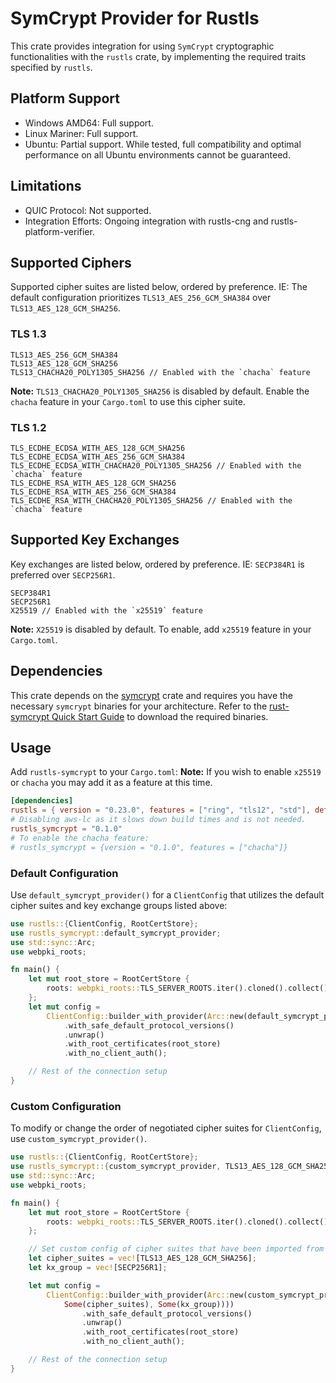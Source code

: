 # SymCrypt Provider for Rustls

This crate provides integration for using `SymCrypt` cryptographic functionalities with the `rustls` crate, by implementing the required traits specified by `rustls`.

## Platform Support

- Windows AMD64: Full support.
- Linux Mariner: Full support.
- Ubuntu: Partial support. While tested, full compatibility and optimal performance on all Ubuntu environments cannot be guaranteed.

## Limitations

- QUIC Protocol: Not supported.
- Integration Efforts: Ongoing integration with rustls-cng and rustls-platform-verifier.

## Supported Ciphers

Supported cipher suites are listed below, ordered by preference. IE: The default configuration prioritizes `TLS13_AES_256_GCM_SHA384` over `TLS13_AES_128_GCM_SHA256`.

### TLS 1.3

```ignore
TLS13_AES_256_GCM_SHA384
TLS13_AES_128_GCM_SHA256
TLS13_CHACHA20_POLY1305_SHA256 // Enabled with the `chacha` feature
```

**Note:** `TLS13_CHACHA20_POLY1305_SHA256` is disabled by default. Enable the `chacha` feature in your `Cargo.toml` to use this cipher suite.

### TLS 1.2

```ignore
TLS_ECDHE_ECDSA_WITH_AES_128_GCM_SHA256
TLS_ECDHE_ECDSA_WITH_AES_256_GCM_SHA384
TLS_ECDHE_ECDSA_WITH_CHACHA20_POLY1305_SHA256 // Enabled with the `chacha` feature
TLS_ECDHE_RSA_WITH_AES_128_GCM_SHA256
TLS_ECDHE_RSA_WITH_AES_256_GCM_SHA384
TLS_ECDHE_RSA_WITH_CHACHA20_POLY1305_SHA256 // Enabled with the `chacha` feature
```

## Supported Key Exchanges

Key exchanges are listed below, ordered by preference. IE: `SECP384R1` is preferred over `SECP256R1`.

```ignore
SECP384R1
SECP256R1
X25519 // Enabled with the `x25519` feature
```

**Note:** `X25519` is disabled by default. To enable, add `x25519` feature in your `Cargo.toml`.

## Dependencies

This crate depends on the [symcrypt](https://github.com/microsoft/rust-symcrypt) crate and requires you have the necessary `symcrypt` binaries for your architecture.
Refer to the [rust-symcrypt Quick Start Guide](https://github.com/microsoft/rust-symcrypt/tree/main/rust-symcrypt#quick-start-guide) to download the required binaries.

## Usage

Add `rustls-symcrypt` to your `Cargo.toml`:
**Note:** If you wish to enable `x25519` or `chacha` you may add it as a feature at this time.

```toml
[dependencies]
rustls = { version = "0.23.0", features = ["ring", "tls12", "std"], default-features = false }
# Disabling aws-lc as it slows down build times and is not needed.
rustls_symcrypt = "0.1.0"
# To enable the chacha feature:
# rustls_symcrypt = {version = "0.1.0", features = ["chacha"]}
```

### Default Configuration

Use `default_symcrypt_provider()` for a `ClientConfig` that utilizes the default cipher suites and key exchange groups listed above:

```rust
use rustls::{ClientConfig, RootCertStore};
use rustls_symcrypt::default_symcrypt_provider;
use std::sync::Arc;
use webpki_roots;

fn main() {
    let mut root_store = RootCertStore {
        roots: webpki_roots::TLS_SERVER_ROOTS.iter().cloned().collect(),
    };
    let mut config =
        ClientConfig::builder_with_provider(Arc::new(default_symcrypt_provider()))
            .with_safe_default_protocol_versions()
            .unwrap()
            .with_root_certificates(root_store)
            .with_no_client_auth();

    // Rest of the connection setup
}
```

### Custom Configuration

To modify or change the order of negotiated cipher suites for `ClientConfig`, use `custom_symcrypt_provider()`.

```rust
use rustls::{ClientConfig, RootCertStore};
use rustls_symcrypt::{custom_symcrypt_provider, TLS13_AES_128_GCM_SHA256, SECP256R1};
use std::sync::Arc;
use webpki_roots;

fn main() {
    let mut root_store = RootCertStore {
        roots: webpki_roots::TLS_SERVER_ROOTS.iter().cloned().collect(),
    };

    // Set custom config of cipher suites that have been imported from rustls_symcrypt.
    let cipher_suites = vec![TLS13_AES_128_GCM_SHA256];
    let kx_group = vec![SECP256R1];

    let mut config =
        ClientConfig::builder_with_provider(Arc::new(custom_symcrypt_provider(
            Some(cipher_suites), Some(kx_group))))
                .with_safe_default_protocol_versions()
                .unwrap()
                .with_root_certificates(root_store)
                .with_no_client_auth();

    // Rest of the connection setup
}
```